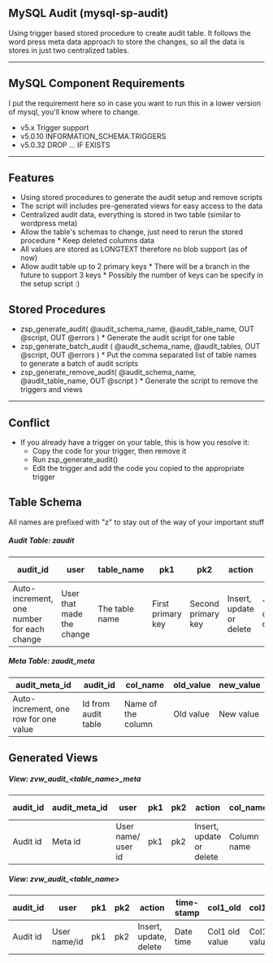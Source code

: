 ## MySQL Audit (mysql-sp-audit)
Using trigger based stored procedure to create audit table. It follows the word press meta data approach to store the changes, so all the data is stores in just two centralized tables.

---
## MySQL Component Requirements
I put the requirement here so in case you want to run this in a lower version of mysql, you'll know where to change.

* v5.x         Trigger support
* v5.0.10   INFORMATION_SCHEMA.TRIGGERS
* v5.0.32   DROP ... IF EXISTS

---
## Features
* Using stored procedures to generate the audit setup and remove scripts
* The script will includes pre-generated views for easy access to the data
* Centralized audit data, everything is stored in two table (similar to wordpress meta)
* Allow the table's schemas to change, just need to rerun the stored procedure
      * Keep deleted columns data
* All values are stored as LONGTEXT therefore no blob support (as of now)
* Allow audit table up to 2 primary keys
      * There will be a branch in the future to support 3 keys
      * Possibly the number of keys can be specify in the setup script :)


## Stored Procedures
* zsp_generate_audit( @audit_schema_name, @audit_table_name, OUT @script, OUT @errors )
      * Generate the audit script for one table
* zsp_generate_batch_audit ( @audit_schema_name, @audit_tables, OUT @script, OUT @errors )
      * Put the comma separated list of table names to generate a batch of audit scripts
* zsp_generate_remove_audit( @audit_schema_name, @audit_table_name, OUT @script )
      * Generate the script to remove the triggers and views
	  
---
## Conflict
* If you already have a trigger on your table, this is how you resolve it:
	 * Copy the code for your trigger, then remove it 
	 * Run zsp_generate_audit()
	 * Edit the trigger and add the code you copied to the appropriate trigger	 

## Table Schema
All names are prefixed with "z" to stay out of the way of your important stuff

##### Audit Table: zaudit

|audit_id  	|user |table_name |pk1  	|pk2  	|action  	|time-stamp  |
|---	|---	|---	|---	|---	|---	|---	|
|Auto-increment, one number for each change  	|User that made the change |The table name |First primary key  	|Second primary key  	|Insert, update or delete  	|Time the changed occurred  	|

##### Meta Table: zaudit_meta

|audit_meta_id  	|audit_id  	|col_name  	|old_value  	|new_value  	|
|---	|---	|---	|---	|---	|
|Auto-increment, one row for one value  	|Id from audit table  	|Name of the column  	|Old value  	|New value  	|

## Generated Views

##### View: zvw_audit_\<table_name\>_meta

|audit_id  	|audit_meta_id  	|user |pk1  	|pk2  	|action  	|col_name  	|old_value  	|new_value |time-stamp |
|---	|---	|---	|---	|---	|---	|---	|---	|---	|---	|
|Audit id  	|Meta id  	|User name/ user id |pk1  	|pk2  	|Insert, update or delete  	|Column name |Old value  	|New value |Date time  	|

##### View: zvw_audit_\<table_name\>

|audit_id  	|user |pk1  	|pk2  	|action  	|time-stamp |col1_old  	|col1_new  	|col2_old  	|col2_new|
|---	|---	|---	|---	|---	|---	|---	|---	|---	|---	|
|Audit id  	|User name/id |pk1  	|pk2  	|Insert, update, delete  	|Date time  	|Col1 old value  	|Col1 new value  	|Col2 old value  	|Col2 new value  	|


